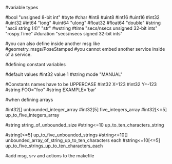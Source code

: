 #variable types

#bool "unsigned 8-bit int"
#byte
#char
#int8
#uint8
#int16
#uint16
#int32
#uint32
#int64 "long"
#uint64 "ulong"
#float32
#float64 "double"
#string "ascii string (4)" "str"
#wstring
#time "secs/nsecs unsigned 32-bit ints" "rospy.Time"
#duration "secs/nsecs signed 32-bit ints"

#you can also define inside another msg like
#geometry_msgs/PoseStamped
#you cannot embed another service inside of a service.

#defining constant variables

#default values
#int32 value 1
#string mode "MANUAL"

#Constants names have to be UPPERCASE
#int32 X=123
#int32 Y=-123
#string FOO="foo"
#string EXAMPLE='bar'

#when defining arrays

#int32[] unbounded_integer_array
#int32[5] five_integers_array
#int32[<=5] up_to_five_integers_array

#string string_of_unbounded_size
#string<=10 up_to_ten_characters_string

#string[<=5] up_to_five_unbounded_strings
#string<=10[] unbounded_array_of_string_up_to_ten_characters each
#string<=10[<=5] up_to_five_strings_up_to_ten_characters_each


#add msg, srv and actions to the makefile
